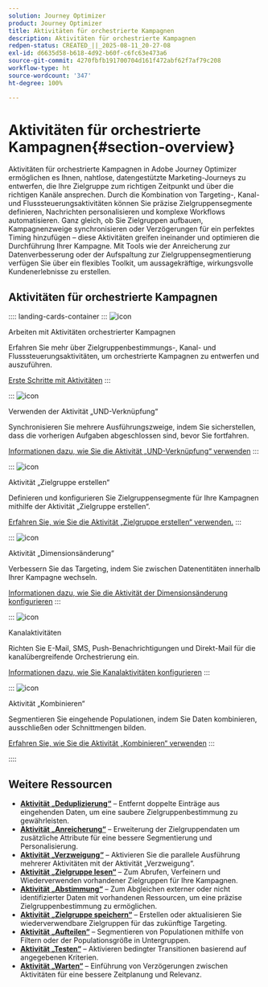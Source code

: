 ```yaml
---
solution: Journey Optimizer
product: Journey Optimizer
title: Aktivitäten für orchestrierte Kampagnen
description: Aktivitäten für orchestrierte Kampagnen
redpen-status: CREATED_||_2025-08-11_20-27-08
exl-id: d6635d58-b618-4d92-b60f-c6fc63e473a6
source-git-commit: 4270fbfb191700704d161f472abf62f7af79c208
workflow-type: ht
source-wordcount: '347'
ht-degree: 100%

---
```


# Aktivitäten für orchestrierte Kampagnen{#section-overview}

Aktivitäten für orchestrierte Kampagnen in Adobe Journey Optimizer ermöglichen es Ihnen, nahtlose, datengestützte Marketing-Journeys zu entwerfen, die Ihre Zielgruppe zum richtigen Zeitpunkt und über die richtigen Kanäle ansprechen. Durch die Kombination von Targeting-, Kanal- und Flusssteuerungsaktivitäten können Sie präzise Zielgruppensegmente definieren, Nachrichten personalisieren und komplexe Workflows automatisieren. Ganz gleich, ob Sie Zielgruppen aufbauen, Kampagnenzweige synchronisieren oder Verzögerungen für ein perfektes Timing hinzufügen – diese Aktivitäten greifen ineinander und optimieren die Durchführung Ihrer Kampagne. Mit Tools wie der Anreicherung zur Datenverbesserung oder der Aufspaltung zur Zielgruppensegmentierung verfügen Sie über ein flexibles Toolkit, um aussagekräftige, wirkungsvolle Kundenerlebnisse zu erstellen.

## Aktivitäten für orchestrierte Kampagnen

:::: landing-cards-container
:::
![icon](https://cdn.experienceleague.adobe.com/icons/book.svg?lang=de)

Arbeiten mit Aktivitäten orchestrierter Kampagnen

Erfahren Sie mehr über Zielgruppenbestimmungs-, Kanal- und Flusssteuerungsaktivitäten, um orchestrierte Kampagnen zu entwerfen und auszuführen.

[Erste Schritte mit Aktivitäten](../using/orchestrated/activities/about-activities.md)
:::

:::
![icon](https://cdn.experienceleague.adobe.com/icons/code-branch.svg?lang=de)

Verwenden der Aktivität „UND-Verknüpfung“

Synchronisieren Sie mehrere Ausführungszweige, indem Sie sicherstellen, dass die vorherigen Aufgaben abgeschlossen sind, bevor Sie fortfahren.

[Informationen dazu, wie Sie die Aktivität „UND-Verknüpfung“ verwenden](../using/orchestrated/activities/and-join.md)
:::

:::
![icon](https://cdn.experienceleague.adobe.com/icons/bullseye.svg?lang=de)

Aktivität „Zielgruppe erstellen“

Definieren und konfigurieren Sie Zielgruppensegmente für Ihre Kampagnen mithilfe der Aktivität „Zielgruppe erstellen“.

[Erfahren Sie, wie Sie die Aktivität „Zielgruppe erstellen“ verwenden.](../using/orchestrated/activities/build-audience.md)
:::

:::
![icon](https://cdn.experienceleague.adobe.com/icons/gear.svg?lang=de)

Aktivität „Dimensionsänderung“

Verbessern Sie das Targeting, indem Sie zwischen Datenentitäten innerhalb Ihrer Kampagne wechseln.

[Informationen dazu, wie Sie die Aktivität der Dimensionsänderung konfigurieren](../using/orchestrated/activities/change-dimension.md)
:::

:::
![icon](https://cdn.experienceleague.adobe.com/icons/list-check.svg?lang=de)

Kanalaktivitäten

Richten Sie E-Mail, SMS, Push-Benachrichtigungen und Direkt-Mail für die kanalübergreifende Orchestrierung ein.

[Informationen dazu, wie Sie Kanalaktivitäten konfigurieren](../using/orchestrated/activities/channels.md)
:::

:::
![icon](https://cdn.experienceleague.adobe.com/icons/puzzle-piece.svg?lang=de)

Aktivität „Kombinieren“

Segmentieren Sie eingehende Populationen, indem Sie Daten kombinieren, ausschließen oder Schnittmengen bilden.

[Erfahren Sie, wie Sie die Aktivität „Kombinieren“ verwenden](../using/orchestrated/activities/combine.md)
:::

::::


## Weitere Ressourcen

- **[Aktivität „Deduplizierung“](../using/orchestrated/activities/deduplication.md)** – Entfernt doppelte Einträge aus eingehenden Daten, um eine saubere Zielgruppenbestimmung zu gewährleisten.
- **[Aktivität „Anreicherung“](../using/orchestrated/activities/enrichment.md)** – Erweiterung der Zielgruppendaten um zusätzliche Attribute für eine bessere Segmentierung und Personalisierung.
- **[Aktivität „Verzweigung“](../using/orchestrated/activities/fork.md)** – Aktivieren Sie die parallele Ausführung mehrerer Aktivitäten mit der Aktivität „Verzweigung“.
- **[Aktivität „Zielgruppe lesen“](../using/orchestrated/activities/read-audience.md)** – Zum Abrufen, Verfeinern und Wiederverwenden vorhandener Zielgruppen für Ihre Kampagnen.
- **[Aktivität „Abstimmung“](../using/orchestrated/activities/reconciliation.md)** – Zum Abgleichen externer oder nicht identifizierter Daten mit vorhandenen Ressourcen, um eine präzise Zielgruppenbestimmung zu ermöglichen.
- **[Aktivität „Zielgruppe speichern“](../using/orchestrated/activities/save-audience.md)** – Erstellen oder aktualisieren Sie wiederverwendbare Zielgruppen für das zukünftige Targeting.
- **[Aktivität „Aufteilen“](../using/orchestrated/activities/split.md)** – Segmentieren von Populationen mithilfe von Filtern oder der Populationsgröße in Untergruppen.
- **[Aktivität „Testen“](../using/orchestrated/activities/test.md)** – Aktivieren bedingter Transitionen basierend auf angegebenen Kriterien.
- **[Aktivität „Warten“](../using/orchestrated/activities/wait.md)** – Einführung von Verzögerungen zwischen Aktivitäten für eine bessere Zeitplanung und Relevanz.
